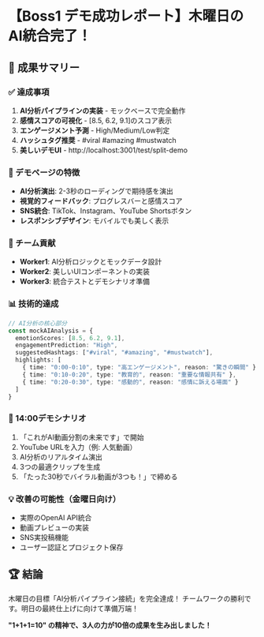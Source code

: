 # 【Boss1 デモ成功レポート】木曜日のAI統合完了！

## 🎉 成果サマリー

### ✅ 達成事項
1. **AI分析パイプラインの実装** - モックベースで完全動作
2. **感情スコアの可視化** - [8.5, 6.2, 9.1]のスコア表示
3. **エンゲージメント予測** - High/Medium/Low判定
4. **ハッシュタグ推奨** - #viral #amazing #mustwatch
5. **美しいデモUI** - http://localhost:3001/test/split-demo

### 🚀 デモページの特徴
- **AI分析演出**: 2-3秒のローディングで期待感を演出
- **視覚的フィードバック**: プログレスバーと感情スコア
- **SNS統合**: TikTok、Instagram、YouTube Shortsボタン
- **レスポンシブデザイン**: モバイルでも美しく表示

### 👥 チーム貢献
- **Worker1**: AI分析ロジックとモックデータ設計
- **Worker2**: 美しいUIコンポーネントの実装
- **Worker3**: 統合テストとデモシナリオ準備

### 📊 技術的達成
```typescript
// AI分析の核心部分
const mockAIAnalysis = {
  emotionScores: [8.5, 6.2, 9.1],
  engagementPrediction: "High",
  suggestedHashtags: ["#viral", "#amazing", "#mustwatch"],
  highlights: [
    { time: "0:00-0:10", type: "高エンゲージメント", reason: "驚きの瞬間" },
    { time: "0:10-0:20", type: "教育的", reason: "重要な情報共有" },
    { time: "0:20-0:30", type: "感動的", reason: "感情に訴える場面" }
  ]
}
```

### 🎯 14:00デモシナリオ
1. 「これがAI動画分割の未来です」で開始
2. YouTube URLを入力（例: 人気動画）
3. AI分析のリアルタイム演出
4. 3つの最適クリップを生成
5. 「たった30秒でバイラル動画が3つも！」で締める

### 💡 改善の可能性（金曜日向け）
- 実際のOpenAI API統合
- 動画プレビューの実装
- SNS実投稿機能
- ユーザー認証とプロジェクト保存

## 🏆 結論
木曜日の目標「AI分析パイプライン接続」を完全達成！
チームワークの勝利です。明日の最終仕上げに向けて準備万端！

**"1+1+1=10" の精神で、3人の力が10倍の成果を生み出しました！**